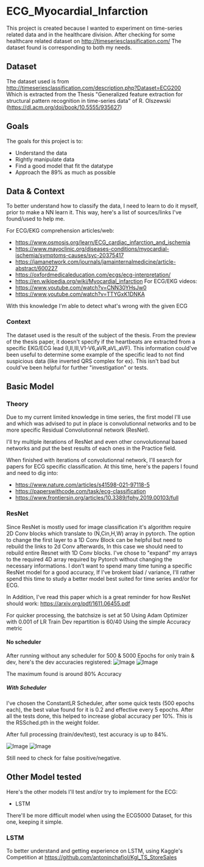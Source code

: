 # ECG_Myocardial_Infarction

This project is created because I wanted to experiment on time-series related data and in the healthcare division.
After checking for some healthcare related dataset on http://timeseriesclassification.com/
The dataset found is corresponding to both my needs.

## Dataset

The dataset used is from http://timeseriesclassification.com/description.php?Dataset=ECG200
Which is extracted from the Thesis "Generalized feature extraction for structural pattern recognition in time-series data" of R. Olszewski (https://dl.acm.org/doi/book/10.5555/935627)

## Goals

The goals for this project is to:
- Understand the data
- Rightly  manipulate data
- Find a good model that fit the datatype
- Approach the 89% as much as possible

## Data & Context

To better understand how to classify the data, I need to learn to do it myself, prior to make a NN learn it.
This way, here's a list of sources/links I've found/used to help me.

For ECG/EKG comprehension articles/web:
- https://www.osmosis.org/learn/ECG_cardiac_infarction_and_ischemia
- https://www.mayoclinic.org/diseases-conditions/myocardial-ischemia/symptoms-causes/syc-20375417
- https://jamanetwork.com/journals/jamainternalmedicine/article-abstract/600227
- https://oxfordmedicaleducation.com/ecgs/ecg-interpretation/
- https://en.wikipedia.org/wiki/Myocardial_infarction
For ECG/EKG videos:
- https://www.youtube.com/watch?v=CNN30YHsJw0
- https://www.youtube.com/watch?v=TTYGxK1DNKA

With this knowledge I'm able to detect what's wrong with the given ECG

### Context

The dataset used is the result of the subject of the thesis.
From the preview of the thesis paper, it doesn't specify if the heartbeats are extracted from a specific EKG/ECG lead (I,II,III,V1-V6,aVR,aVL,aVF).
This information could've been useful to determine some example of the specific lead to not find suspicious data (like inverted QRS complex for ex).
This isn't bad but could've been helpful for further "investigation" or tests.

## Basic Model

### Theory

Due to my current limited knowledge in time series, the first model I'll use and which was advised to put in place is convolutionnal networks and to be more specific Residual Convolutionnal network (ResNet).

I'll try multiple iterations of ResNet and even other convolutionnal based networks and put the best results of each ones in the Practice field.

When finished with iterations of convolutionnal network, I'll search for papers for ECG specific classification.
At this time, here's the papers I found and need to dig into:
- https://www.nature.com/articles/s41598-021-97118-5
- https://paperswithcode.com/task/ecg-classification
- https://www.frontiersin.org/articles/10.3389/fphy.2019.00103/full

### ResNet

Since ResNet is mostly used for image classification it's algorithm require 2D Conv blocks which translate to (N,Cin,H,W) array in pytorch.
The option to change the first layer to a 1D Conv Block can be helpful but need to rebuild the links to 2d Conv afterwards, In this case we should need to rebuild entire Resnet with 1D Conv blocks.
I've chose to "expand" my arrays to the required 4D array required by Pytorch without changing the necessary informations.
I don't want to spend many time tuning a specific ResNet model for a good accuracy, If I've brokent biad / variance, I'll rather spend this time to study a better model best suited for time series and/or for ECG.

In Addition, I've read this paper which is a great reminder for how ResNet should work: https://arxiv.org/pdf/1611.06455.pdf

For quicker processing, the batchsize is set at 50
Using Adam Optimizer with 0.001 of LR
Train Dev repartition is 60/40
Using the simple Accuracy metric

#### No scheduler

After running without any scheduler for 500 & 5000 Epochs for only train & dev, here's the dev accuracies registered:
![Image](LossGraphRN_NoScheduler.png)
![Image](AccuracyGraphRN_NoScheduler.png)

The maximum found is around 80% Accuracy

##### With Scheduler

I've chosen the ConstantLR Scheduler, after some quick tests (500 epochs each), the best value found for it is 0.2 and effective every 5 epochs.
After all the tests done, this helped to increase global accuracy per 10%.
This is the RSSched.pth in the weight folder.

After full processing (train/dev/test), test accuracy is up to 84%.

![Image](LossGraphRN_SchedON.png)
![Image](AccGraphRN_SchedON.png)

Still need to check for false positive/negative.


## Other Model tested

Here's the other models I'll test and/or try to implement for the ECG:
- LSTM

There'll be more difficult model when using the ECG5000 Dataset, for this one, keeping it simple. 

### LSTM

To better understand and getting experience on LSTM, using Kaggle's Competition at https://github.com/antoninchafiol/Kgl_TS_StoreSales

